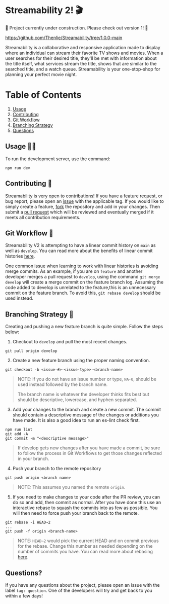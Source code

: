 # Streamability 2! 🎬

🚧 Project currently under construction. Please check out version 1! 🚧

https://github.com/Thenlie/Streamability/tree/1.0.0-main

Streamability is a collaborative and responsive application made to display where an individual can stream their favorite TV shows and movies. When a user searches for their desired title, they'll be met with information about the title itself, what services stream the title, shows that are similar to the searched title, and a watch queue. Streamability is your one-stop-shop for planning your perfect movie night.

# Table of Contents

1. [Usage](#usage-🧑‍💻)
2. [Contributing](#contributing-👥)
3. [Git Workflow](#git-workflow-🧬)
4. [Branching Strategy](#branching-strategy-🌲)
5. [Questions](#questions)

## Usage 🧑‍💻

To run the development server, use the command:
```
npm run dev
```

## Contributing 👥

Streamability is very open to contributions! If you have a feature request, or bug report, please open an [issue](https://github.com/Thenlie/Streamability/issues) with the applicable tag. If you would like to simply create a feature, [fork](https://docs.github.com/en/pull-requests/collaborating-with-pull-requests/working-with-forks/about-forks) the repository and add in your changes. Then submit a [pull request](https://docs.github.com/en/pull-requests/collaborating-with-pull-requests/proposing-changes-to-your-work-with-pull-requests/about-pull-requests) which will be reviewed and eventually merged if it meets all contribution requirements. 

## Git Workflow 🧬

Streamability V2 is attempting to have a linear commit history on `main` as well as `develop`. You can read more about the benefits of linear commit histories [here](https://www.bitsnbites.eu/a-tidy-linear-git-history/#:~:text=A%20linear%20history%20is%20simply,branches%20with%20independent%20commit%20histories.). 

One common issue when learning to work with linear histories is avoiding merge commits. As an example, if you are on `feature` and another developer merges a pull request to `develop`, using the command `git merge develop` will create a merge commit on the feature branch log. Assuming the code added to develop is unrelated to the feature,this is an unnecessary commit on the feature branch. To avoid this, `git rebase develop` should be used instead.

## Branching Strategy 🌲

Creating and pushing a new feature branch is quite simple. Follow the steps below:

1. Checkout to `develop` and pull the most recent changes.
```
git pull origin develop
```

2. Create a new feature branch using the proper naming convention.
```
git checkout -b <issue-#>-<issue-type>-<branch-name>
```
> NOTE: If you do not have an issue number or type, `NA-0`, should be used instead followed by the branch name.
> 
> The branch name is whatever the developer thinks fits best but should be descriptive, lowercase, and hyphen separated. 

3. Add your changes to the branch and create a new commit. The commit should contain a descriptive message of the changes or additions you have made. It is also a good idea to run an es-lint check first.
```
npm run lint
git add -A
git commit -m "<descriptive message>"
```
> If develop gets new changes after you have made a commit, be sure to follow the process in Git Workflows to get those changes reflected in your branch.

4. Push your branch to the remote repository
```
git push origin <branch name>
```
> NOTE: This assumes you named the remote `origin`.

5. If you need to make changes to your code after the PR review, you can do so and add, then commit as normal. After you have done this use an interactive rebase to squash the commits into as few as possible. You will then need to force push your branch back to the remote.
```
git rebase -i HEAD~2
...
git push -f origin <branch-name>
```
> NOTE: `HEAD~2` would pick the current HEAD and on commit previous for the rebase. Change this number as needed depending on the number of commits you have. You can read more about rebasing [here](https://www.atlassian.com/git/tutorials/rewriting-history/git-rebase).

## Questions?

If you have any questions about the project, please open an issue with the label `tag: question`. One of the developers will try and get back to you within a few days!